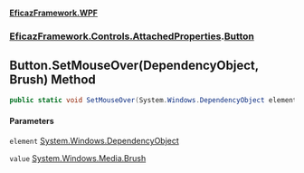 #### [EficazFramework.WPF](EficazFrameworkWPF.md 'EficazFramework WPF')
### [EficazFramework.Controls.AttachedProperties](EficazFrameworkWPF.md#EficazFramework.Controls.AttachedProperties 'EficazFramework.Controls.AttachedProperties').[Button](EficazFramework.Controls.AttachedProperties/Button.md 'EficazFramework.Controls.AttachedProperties.Button')

## Button.SetMouseOver(DependencyObject, Brush) Method

```csharp
public static void SetMouseOver(System.Windows.DependencyObject element, System.Windows.Media.Brush value);
```
#### Parameters

<a name='EficazFramework.Controls.AttachedProperties.Button.SetMouseOver(System.Windows.DependencyObject,System.Windows.Media.Brush).element'></a>

`element` [System.Windows.DependencyObject](https://docs.microsoft.com/en-us/dotnet/api/System.Windows.DependencyObject 'System.Windows.DependencyObject')

<a name='EficazFramework.Controls.AttachedProperties.Button.SetMouseOver(System.Windows.DependencyObject,System.Windows.Media.Brush).value'></a>

`value` [System.Windows.Media.Brush](https://docs.microsoft.com/en-us/dotnet/api/System.Windows.Media.Brush 'System.Windows.Media.Brush')